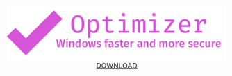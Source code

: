 <p align="center">
   <img src="banner.png">
   <br>
  	<a style="font-size: 16px;" href="https://github.com/hellzerg/optimizer/releases/latest">DOWNLOAD</a>
</p> 